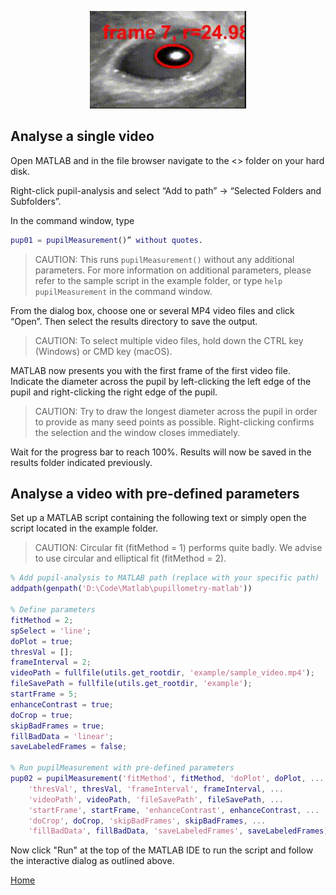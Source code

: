 <p align="center">
  <img width="250" src="assets/images/labeled_video.gif">
</p>

## Analyse a single video

Open MATLAB and in the file browser navigate to the <<REPOSITORYNAME>> folder on your hard disk.

Right-click pupil-analysis and select “Add to path” -> “Selected Folders and Subfolders”.

In the command window, type

```Matlab
pup01 = pupilMeasurement()” without quotes.
```

> CAUTION: This runs `pupilMeasurement()` without any additional parameters. For more information on additional parameters, please refer to the sample script in the example folder, or type `help pupilMeasurement` in the command window.

From the dialog box, choose one or several MP4 video files and click “Open”. Then select the results directory to save the output.

> CAUTION: To select multiple video files, hold down the CTRL key (Windows) or CMD key (macOS).

MATLAB now presents you with the first frame of the first video file. Indicate the diameter across the pupil by left-clicking the left edge of the pupil and right-clicking the right edge of the pupil.

> CAUTION: Try to draw the longest diameter across the pupil in order to provide as many seed points as possible. Right-clicking confirms the selection and the window closes immediately.

Wait for the progress bar to reach 100%. Results will now be saved in the results folder indicated previously.

## Analyse a video with pre-defined parameters

Set up a MATLAB script containing the following text or simply open the script located in the example folder.

> CAUTION: Circular fit (fitMethod = 1) performs quite badly. We advise to use circular and elliptical fit (fitMethod = 2).

```Matlab
% Add pupil-analysis to MATLAB path (replace with your specific path)
addpath(genpath('D:\Code\Matlab\pupillometry-matlab'))

% Define parameters
fitMethod = 2;
spSelect = 'line';
doPlot = true;
thresVal = [];
frameInterval = 2;
videoPath = fullfile(utils.get_rootdir, 'example/sample_video.mp4');
fileSavePath = fullfile(utils.get_rootdir, 'example');
startFrame = 5;
enhanceContrast = true;
doCrop = true;
skipBadFrames = true;
fillBadData = 'linear';
saveLabeledFrames = false;

% Run pupilMeasurement with pre-defined parameters
pup02 = pupilMeasurement('fitMethod', fitMethod, 'doPlot', doPlot, ...
    'thresVal', thresVal, 'frameInterval', frameInterval, ...
    'videoPath', videoPath, 'fileSavePath', fileSavePath, ...
    'startFrame', startFrame, 'enhanceContrast', enhanceContrast, ...
    'doCrop', doCrop, 'skipBadFrames', skipBadFrames, ...
    'fillBadData', fillBadData, 'saveLabeledFrames', saveLabeledFrames)
```

Now click "Run" at the top of the MATLAB IDE to run the script and follow the interactive dialog as outlined above.

[Home](./index.html)
